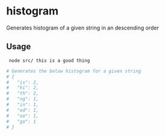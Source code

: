 # histogram

Generates histogram of a given string in an descending order

## Usage
```
 node src/ this is a good thing
```

```bash 
# Generates the below histogram for a given string
# {
#   "is": 2,
#   "hi": 2,
#   "th": 2,
#   "ng": 1,
#   "in": 1,
#   "od": 1,
#   "oo": 1,
#   "go": 1
# }

```